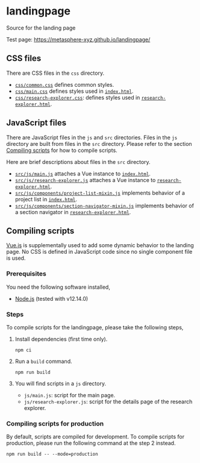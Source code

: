 # landingpage

Source for the landing page

Test page: https://metasphere-xyz.github.io/landingpage/

## CSS files

There are CSS files in the `css` directory.
- [`css/common.css`](css/common.css) defines common styles.
- [`css/main.css`](css/main.css) defines styles used in [`index.html`](index.html).
- [`css/research-explorer.css`](css/research-explorer.css): defines styles used in [`research-explorer.html`](research-explorer.html).

## JavaScript files

There are JavaScript files in the `js` and `src` directories.
Files in the `js` directory are built from files in the `src` directory.
Please refer to the section [Compiling scripts](#compiling-scripts) for how to compile scripts.

Here are brief descriptions about files in the `src` directory.
- [`src/js/main.js`](src/js/main.js) attaches a Vue instance to [`index.html`](index.html).
- [`src/js/research-explorer.js`](src/js/research-explorer.js) attaches a Vue instance to [`research-explorer.html`](research-explorer.html).
- [`src/js/components/project-list-mixin.js`](src/js/components/project-list-mixin.js) implements behavior of a project list in [`index.html`](index.html).
- [`src/js/components/section-navigator-mixin.js`](src/js/components/section-navigator-mixin.js) implements behavior of a section navigator in [`research-explorer.html`](research-explorer.html).

## Compiling scripts

[Vue.js](https://vuejs.org) is supplementally used to add some dynamic behavior to the landing page.
No CSS is defined in JavaScript code since no single component file is used.

### Prerequisites

You need the following software installed,
- [Node.js](https://nodejs.org/en/) (tested with v12.14.0)

### Steps

To compile scripts for the landingpage, please take the following steps,

1. Install dependencies (first time only).

    ```
    npm ci
    ```

2. Run a `build` command.

    ```
    npm run build
    ```

3. You will find scripts in a `js` directory.
    - `js/main.js`: script for the main page.
    - `js/research-explorer.js`: script for the details page of the research explorer.

### Compiling scripts for production

By default, scripts are compiled for development.
To compile scripts for production, please run the following command at the step 2 instead.

```
npm run build -- --mode=production
```